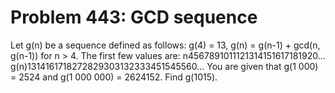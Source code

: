# Problem 443: GCD sequence
Let g(n) be a sequence defined as follows: g(4) = 13, g(n) = g(n-1) +
gcd(n, g(n-1)) for n &gt; 4. The first few values are:
n4567891011121314151617181920...
g(n)1314161718272829303132333451545560... You are given that g(1 000) =
2524 and g(1 000 000) = 2624152. Find g(1015).
